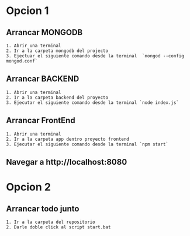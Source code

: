 # Opcion 1
  ## Arrancar MONGODB
    1. Abrir una terminal
    2. Ir a la carpeta mongodb del projecto
    3. Ejectuar el siguiente comando desde la terminal  `mongod --config mongod.conf`

  ## Arrancar BACKEND
    1. Abrir una terminal
    2. Ir a la carpeta backend del proyecto
    3. Ejecutar el siguiente comando desde la terminal `node index.js`

  ## Arrancar FrontEnd
    1. Abrir una terminal
    2. Ir a la carpeta app dentro proyecto frontend
    3. Ejecutar el siguiente comando desde la terminal `npm start`

  ## Navegar a http://localhost:8080

# Opcion 2
  ## Arrancar todo junto
    1. Ir a la carpeta del repositorio
    2. Darle doble click al script start.bat
